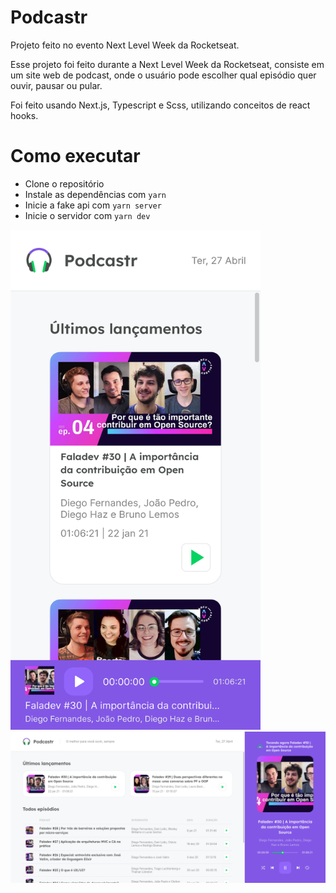 # Podcastr
Projeto feito no evento Next Level Week da Rocketseat.

Esse projeto foi feito durante a Next Level Week da Rocketseat, consiste em um site web de podcast, onde o usuário pode escolher qual episódio quer ouvir, pausar ou pular.

Foi feito usando Next.js, Typescript e Scss, utilizando conceitos de react hooks.

# Como executar
- Clone o repositório
- Instale as dependências com ```yarn```
- Inicie a fake api com ```yarn server```
- Inicie o servidor com ```yarn dev```

<img src="https://github.com/JoaoVitorOli/NLW-5-podcastr/blob/master/mobile_preview.png" width="400" height="800" />

<img src="https://github.com/JoaoVitorOli/NLW-5-podcastr/blob/master/desktop_preview.png"/>
